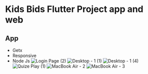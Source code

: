 # Kids Bids Flutter Project app and web

## App
- Getx 
- Responsive
- Node Js
![Login Page (2)](https://github.com/Utsa05/Kids-Bids-App/assets/71923060/6df9d547-22e9-489e-9162-8691ef623f95)
![Desktop - 1 (1)](https://user-images.githubusercontent.com/71923060/230334666-21766e49-1b9a-47d7-9686-84dfae1c439e.png)
![Desktop - 1 (4)](https://github.com/Utsa05/Kids-Bids-App/assets/71923060/fb87d5b8-7dbc-4fab-8886-76fda68f8515)
![Quize Play (1)](https://github.com/Utsa05/Kids-Bids-App/assets/71923060/36b82762-2e41-4b1c-9d79-f5ad809257ff)
![MacBook Air - 2](https://github.com/Utsa05/Kids-Bids-App/assets/71923060/36a716b6-d1dc-4f49-b594-3ea7acd0432a)
![MacBook Air - 3](https://github.com/Utsa05/Kids-Bids-App/assets/71923060/482b6b35-00ce-44ae-8d34-e68618910c6d)
